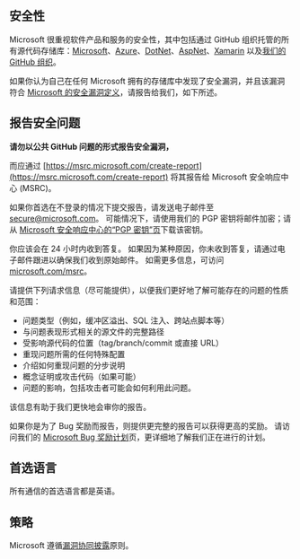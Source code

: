 <!-- BEGIN MICROSOFT SECURITY.MD V0.0.3 BLOCK -->

## <a name="security"></a>安全性

Microsoft 很重视软件产品和服务的安全性，其中包括通过 GitHub 组织托管的所有源代码存储库：[Microsoft](https://github.com/Microsoft)、[Azure](https://github.com/Azure)、[DotNet](https://github.com/dotnet)、[AspNet](https://github.com/aspnet)、[Xamarin](https://github.com/xamarin) 以及[我们的 GitHub 组织](https://opensource.microsoft.com/)。

如果你认为自己在任何 Microsoft 拥有的存储库中发现了安全漏洞，并且该漏洞符合 [Microsoft 的安全漏洞定义](https://docs.microsoft.com/en-us/previous-versions/tn-archive/cc751383(v=technet.10))，请报告给我们，如下所述。

## <a name="reporting-security-issues"></a>报告安全问题

**请勿以公共 GitHub 问题的形式报告安全漏洞，**

而应通过 [https://msrc.microsoft.com/create-report](https://msrc.microsoft.com/create-report) 将其报告给 Microsoft 安全响应中心 (MSRC)。

如果你首选在不登录的情况下提交报告，请发送电子邮件至 [secure@microsoft.com](mailto:secure@microsoft.com)。  可能情况下，请使用我们的 PGP 密钥将邮件加密；请从 [Microsoft 安全响应中心的“PGP 密钥”页](https://www.microsoft.com/en-us/msrc/pgp-key-msrc)下载该密钥。

你应该会在 24 小时内收到答复。 如果因为某种原因，你未收到答复，请通过电子邮件跟进以确保我们收到原始邮件。 如需更多信息，可访问 [microsoft.com/msrc](https://www.microsoft.com/msrc)。

请提供下列请求信息（尽可能提供），以便我们更好地了解可能存在的问题的性质和范围：

  * 问题类型（例如，缓冲区溢出、SQL 注入、跨站点脚本等）
  * 与问题表现形式相关的源文件的完整路径
  * 受影响源代码的位置（tag/branch/commit 或直接 URL）
  * 重现问题所需的任何特殊配置
  * 介绍如何重现问题的分步说明
  * 概念证明或攻击代码（如果可能）
  * 问题的影响，包括攻击者可能会如何利用此问题。

该信息有助于我们更快地会审你的报告。

如果你是为了 Bug 奖励而报告，则提供更完整的报告可以获得更高的奖励。 请访问我们的 [Microsoft Bug 奖励计划](https://microsoft.com/msrc/bounty)页，更详细地了解我们正在进行的计划。

## <a name="preferred-languages"></a>首选语言

所有通信的首选语言都是英语。

## <a name="policy"></a>策略

Microsoft 遵循[漏洞协同披露](https://www.microsoft.com/en-us/msrc/cvd)原则。

<!-- END MICROSOFT SECURITY.MD BLOCK -->